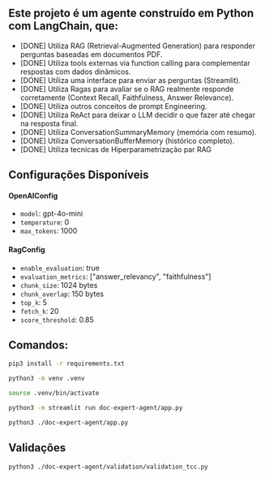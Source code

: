 ## Este projeto é um agente construído em Python com LangChain, que:

- [DONE] Utiliza RAG (Retrieval-Augmented Generation) para responder perguntas baseadas em documentos PDF.
- [DONE] Utiliza tools externas via function calling para complementar respostas com dados dinâmicos.
- [DONE] Utiliza uma interface para enviar as perguntas (Streamlit).
- [DONE] Utiliza Ragas para avaliar se o RAG realmente responde corretamente (Context Recall, Faithfulness, Answer Relevance).
- [DONE] Utiliza outros conceitos de prompt Engineering.
- [DONE] Utiliza ReAct para deixar o LLM decidir o que fazer até chegar na resposta final.
- [DONE] Utiliza ConversationSummaryMemory (memória com resumo).
- [DONE] Utiliza ConversationBufferMemory (histórico completo).
- [DONE] Utiliza tecnicas de Hiperparametrização par RAG

## Configurações Disponíveis

#### OpenAIConfig
- `model`: gpt-4o-mini
- `temperature`: 0
- `max_tokens`: 1000

#### RagConfig
- `enable_evaluation`: true
- `evaluation_metrics`: ["answer_relevancy", "faithfulness"]
- `chunk_size`: 1024 bytes
- `chunk_overlap`: 150 bytes
- `top_k`: 5
- `fetch_k`: 20
- `score_threshold`: 0.85

## Comandos:
```bash
pip3 install -r requirements.txt

python3 -m venv .venv

source .venv/bin/activate

python3 -m streamlit run doc-expert-agent/app.py

python3 ./doc-expert-agent/app.py
```

## Validações
```bash
python3 ./doc-expert-agent/validation/validation_tcc.py
```
